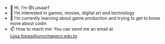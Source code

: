 - 👋 Hi, I’m @Luisaarf
- 👀 I’m interested in games, movies, digital art and technology
- 🌱 I’m currently learning about game production and trying to get to know more about codin
- 📫 How to reach me: You can send me an email at luisa.foppa@unochapeco.edu.br

<!---
Luisaarf/Luisaarf is a ✨ special ✨ repository because its `README.md` (this file) appears on your GitHub profile.
You can click the Preview link to take a look at your changes.
--->
